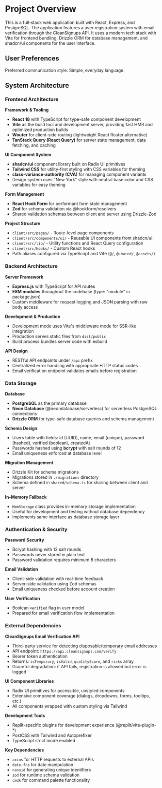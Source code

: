 # Project Overview

This is a full-stack web application built with React, Express, and PostgreSQL. The application features a user registration system with email verification through the CleanSignups API. It uses a modern tech stack with Vite for frontend bundling, Drizzle ORM for database management, and shadcn/ui components for the user interface.

## User Preferences

Preferred communication style: Simple, everyday language.

## System Architecture

### Frontend Architecture

**Framework & Tooling**
- **React 18** with TypeScript for type-safe component development
- **Vite** as the build tool and development server, providing fast HMR and optimized production builds
- **Wouter** for client-side routing (lightweight React Router alternative)
- **TanStack Query (React Query)** for server state management, data fetching, and caching

**UI Component System**
- **shadcn/ui** component library built on Radix UI primitives
- **Tailwind CSS** for utility-first styling with CSS variables for theming
- **class-variance-authority (CVA)** for managing component variants
- Design system uses "New York" style with neutral base color and CSS variables for easy theming

**Form Management**
- **React Hook Form** for performant form state management
- **Zod** for schema validation via @hookform/resolvers
- Shared validation schemas between client and server using Drizzle-Zod

**Project Structure**
- `client/src/pages/` - Route-level page components
- `client/src/components/ui/` - Reusable UI components from shadcn/ui
- `client/src/lib/` - Utility functions and React Query configuration
- `client/src/hooks/` - Custom React hooks
- Path aliases configured via TypeScript and Vite (`@/`, `@shared/`, `@assets/`)

### Backend Architecture

**Server Framework**
- **Express.js** with TypeScript for API routes
- **ESM modules** throughout the codebase (type: "module" in package.json)
- Custom middleware for request logging and JSON parsing with raw body access

**Development & Production**
- Development mode uses Vite's middleware mode for SSR-like integration
- Production serves static files from `dist/public`
- Build process bundles server code with esbuild

**API Design**
- RESTful API endpoints under `/api` prefix
- Centralized error handling with appropriate HTTP status codes
- Email verification endpoint validates emails before registration

### Data Storage

**Database**
- **PostgreSQL** as the primary database
- **Neon Database** (@neondatabase/serverless) for serverless PostgreSQL connections
- **Drizzle ORM** for type-safe database queries and schema management

**Schema Design**
- Users table with fields: id (UUID), name, email (unique), password (hashed), verified (boolean), createdAt
- Passwords hashed using **bcrypt** with salt rounds of 12
- Email uniqueness enforced at database level

**Migration Management**
- Drizzle Kit for schema migrations
- Migrations stored in `./migrations` directory
- Schema defined in `shared/schema.ts` for sharing between client and server

**In-Memory Fallback**
- `MemStorage` class provides in-memory storage implementation
- Useful for development and testing without database dependency
- Implements same interface as database storage layer

### Authentication & Security

**Password Security**
- Bcrypt hashing with 12 salt rounds
- Passwords never stored in plain text
- Password validation requires minimum 8 characters

**Email Validation**
- Client-side validation with real-time feedback
- Server-side validation using Zod schemas
- Email uniqueness checked before account creation

**User Verification**
- Boolean `verified` flag in user model
- Prepared for email verification flow implementation

### External Dependencies

**CleanSignups Email Verification API**
- Third-party service for detecting disposable/temporary email addresses
- API endpoint: `https://api.cleansignups.com/verify`
- Bearer token authentication
- Returns: `isTemporary`, `isValid`, `qualityScore`, and `risks` array
- Graceful degradation: if API fails, registration is allowed but error is logged

**UI Component Libraries**
- Radix UI primitives for accessible, unstyled components
- Extensive component coverage (dialogs, dropdowns, forms, tooltips, etc.)
- All components wrapped with custom styling via Tailwind

**Development Tools**
- Replit-specific plugins for development experience (@replit/vite-plugin-*)
- PostCSS with Tailwind and Autoprefixer
- TypeScript strict mode enabled

**Key Dependencies**
- `axios` for HTTP requests to external APIs
- `date-fns` for date manipulation
- `nanoid` for generating unique identifiers
- `zod` for runtime schema validation
- `cmdk` for command palette functionality